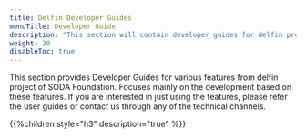 ```yaml
---
title: Delfin Developer Guides
menuTitle: Developer Guide
description: "This section will contain developer guides for delfin project"
weight: 30
disableToc: true
---
```


This section provides Developer Guides for various features from delfin project of SODA Foundation. Focuses mainly on the development based on these features. If you are interested in just using the features, please refer the user guides or contact us through any of the technical channels.

{{%children style="h3" description="true" %}}
